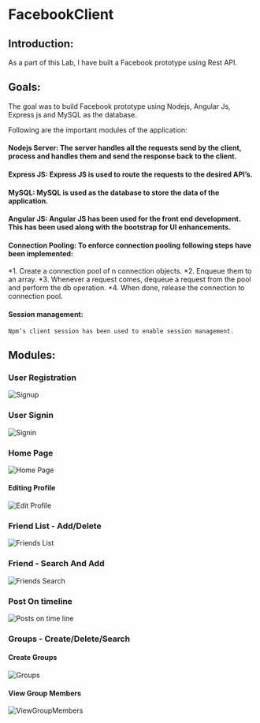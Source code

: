 # FacebookClient

## Introduction:
As a part of this Lab, I have built a Facebook prototype using Rest API. 

## Goals:
The goal was to build Facebook prototype using Nodejs, Angular Js, Express js and MySQL as the database.

Following are the important modules of the application:
#### Nodejs Server: The server handles all the requests send by the client, process and handles them and send the response back to the client.
#### Express JS: Express JS is used to route the requests to the desired API’s.
#### MySQL: MySQL is used as the database to store the data of the application.
#### Angular JS: Angular JS has been used for the front end development. This has been used along with the bootstrap for UI enhancements.
#### Connection Pooling: To enforce connection pooling following steps have been implemented:
*1.	Create a connection pool of n connection objects.
*2.	Enqueue them to an array.
*3.	Whenever a request comes, dequeue a request from the pool and perform the db operation.
*4.	When done, release the connection to connection pool.
#### Session management:
	Npm’s client session has been used to enable session management.
  
  
## Modules:
### User Registration
![Signup](https://github.com/pooja27/FacebookClient/blob/master/images/Signup.png?raw=true "Signup")

### User Signin
![Signin](https://github.com/pooja27/FacebookClient/blob/master/images/Login.png?raw=true "Signin")

### Home Page
![Home Page](https://github.com/pooja27/FacebookClient/blob/master/images/Profile.png?raw=true "Home Page")

#### Editing Profile
![Edit Profile](https://github.com/pooja27/FacebookClient/blob/master/images/Edit%20Profile.png?raw=true "Edit Profile" ) 

### Friend List - Add/Delete
![Friends List](https://github.com/pooja27/FacebookClient/blob/master/images/Friends.png?raw=true "Friend")

### Friend - Search And Add
![Friends Search](https://github.com/pooja27/FacebookClient/blob/master/images/Search%20Friends.png?raw=true)

### Post On timeline
![Posts on time line](https://github.com/pooja27/FacebookClient/blob/master/images/Timeline-Posts.png?raw=true)

### Groups - Create/Delete/Search
#### Create Groups
![Groups](https://github.com/pooja27/FacebookClient/blob/master/images/Groups1.png?raw=true)

#### View Group Members
![ViewGroupMembers](https://github.com/pooja27/FacebookClient/blob/master/images/GroupAndMembers.png?raw=true)
